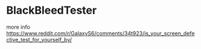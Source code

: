 # BlackBleedTester

more info https://www.reddit.com/r/GalaxyS6/comments/34t923/is_your_screen_defective_test_for_yourself_by/
